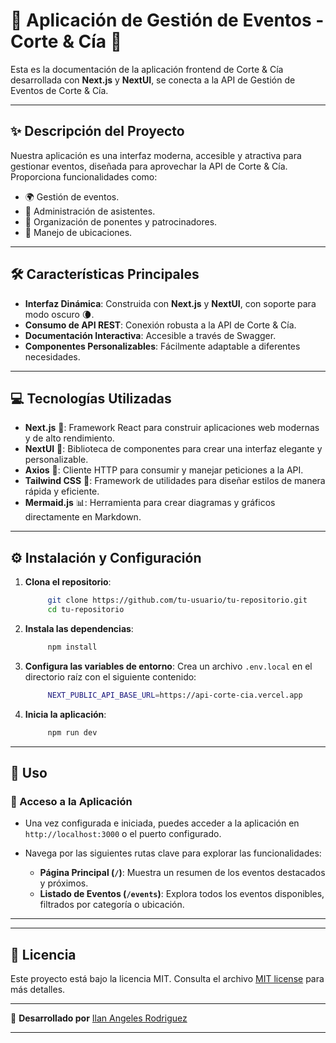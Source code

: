 # 🌟 **Aplicación de Gestión de Eventos - Corte & Cía** 🌟

Esta es la documentación de la aplicación frontend de Corte & Cía desarrollada con **Next.js** y **NextUI**, se conecta a la API de Gestión de Eventos de Corte & Cía.

---

## ✨ **Descripción del Proyecto**

Nuestra aplicación es una interfaz moderna, accesible y atractiva para gestionar eventos, diseñada para aprovechar la API de Corte & Cía. Proporciona funcionalidades como:

- 🌍 Gestión de eventos.
- 👥 Administración de asistentes.
- 🎤 Organización de ponentes y patrocinadores.
- 🏢 Manejo de ubicaciones.

---
## 🛠 **Características Principales**

- **Interfaz Dinámica**: Construida con **Next.js** y **NextUI**, con soporte para modo oscuro 🌘.
- **Consumo de API REST**: Conexión robusta a la API de Corte & Cía.
- **Documentación Interactiva**: Accesible a través de Swagger.
- **Componentes Personalizables**: Fácilmente adaptable a diferentes necesidades.

---
## 💻 **Tecnologías Utilizadas**

- **Next.js** 🚀: Framework React para construir aplicaciones web modernas y de alto rendimiento.
- **NextUI** 🎨: Biblioteca de componentes para crear una interfaz elegante y personalizable.
- **Axios** 📡: Cliente HTTP para consumir y manejar peticiones a la API.
- **Tailwind CSS** 🌈: Framework de utilidades para diseñar estilos de manera rápida y eficiente.
- **Mermaid.js** 📊: Herramienta para crear diagramas y gráficos directamente en Markdown.

---
## ⚙️ **Instalación y Configuración**

1. **Clona el repositorio**:
   ```bash
        git clone https://github.com/tu-usuario/tu-repositorio.git
        cd tu-repositorio
   
2. **Instala las dependencias**:
   ```bash
        npm install

3. **Configura las variables de entorno**: Crea un archivo ``.env.local`` en el directorio raíz con el siguiente contenido:
   ```bash
        NEXT_PUBLIC_API_BASE_URL=https://api-corte-cia.vercel.app

4. **Inicia la aplicación**:
   ```bash
        npm run dev

---
## 🚀 **Uso**

### 📌 Acceso a la Aplicación

- Una vez configurada e iniciada, puedes acceder a la aplicación en `http://localhost:3000` o el puerto configurado.
- Navega por las siguientes rutas clave para explorar las funcionalidades:

  - **Página Principal (`/`)**: Muestra un resumen de los eventos destacados y próximos.
  - **Listado de Eventos (`/events`)**: Explora todos los eventos disponibles, filtrados por categoría o ubicación.

---
---

## 📄 **Licencia**

Este proyecto está bajo la licencia MIT. Consulta el archivo [MIT license](https://github.com/heroui-inc/next-app-template/blob/main/LICENSE) para más detalles.

---

🌟 **Desarrollado por** [Ilan Angeles Rodriguez](https://www.linkedin.com/in/ilanangelesrodriguez/)

---
